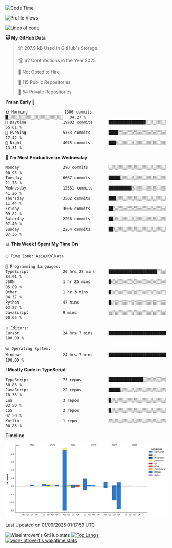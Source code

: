 <!--START_SECTION:waka-->
![Code Time](http://img.shields.io/badge/Code%20Time-2%2C479%20hrs%2045%20mins-blue)

![Profile Views](http://img.shields.io/badge/Profile%20Views-7-blue)

![Lines of code](https://img.shields.io/badge/From%20Hello%20World%20I%27ve%20Written-4.1%20million%20lines%20of%20code-blue)

**🐱 My GitHub Data** 

> 📦 207.9 kB Used in GitHub's Storage 
 > 
> 🏆 62 Contributions in the Year 2025
 > 
> 🚫 Not Opted to Hire
 > 
> 📜 115 Public Repositories 
 > 
> 🔑 54 Private Repositories 
 > 
**I'm an Early 🐤** 

```text
🌞 Morning                1306 commits        █░░░░░░░░░░░░░░░░░░░░░░░░   04.27 % 
🌆 Daytime                19902 commits       ████████████████░░░░░░░░░   65.01 % 
🌃 Evening                5333 commits        ████░░░░░░░░░░░░░░░░░░░░░   17.42 % 
🌙 Night                  4075 commits        ███░░░░░░░░░░░░░░░░░░░░░░   13.31 % 
```
📅 **I'm Most Productive on Wednesday** 

```text
Monday                   290 commits         ░░░░░░░░░░░░░░░░░░░░░░░░░   00.95 % 
Tuesday                  6667 commits        █████░░░░░░░░░░░░░░░░░░░░   21.78 % 
Wednesday                12631 commits       ██████████░░░░░░░░░░░░░░░   41.26 % 
Thursday                 3502 commits        ███░░░░░░░░░░░░░░░░░░░░░░   11.44 % 
Friday                   3006 commits        ██░░░░░░░░░░░░░░░░░░░░░░░   09.82 % 
Saturday                 2266 commits        ██░░░░░░░░░░░░░░░░░░░░░░░   07.40 % 
Sunday                   2254 commits        ██░░░░░░░░░░░░░░░░░░░░░░░   07.36 % 
```


📊 **This Week I Spent My Time On** 

```text
🕑︎ Time Zone: Asia/Kolkata

💬 Programming Languages: 
TypeScript               20 hrs 28 mins      █████████████████████░░░░   84.91 % 
JSON                     1 hr 25 mins        █░░░░░░░░░░░░░░░░░░░░░░░░   05.89 % 
Other                    1 hr 3 mins         █░░░░░░░░░░░░░░░░░░░░░░░░   04.37 % 
Python                   47 mins             █░░░░░░░░░░░░░░░░░░░░░░░░   03.27 % 
JavaScript               9 mins              ░░░░░░░░░░░░░░░░░░░░░░░░░   00.65 % 

🔥 Editors: 
Cursor                   24 hrs 7 mins       █████████████████████████   100.00 % 

💻 Operating System: 
Windows                  24 hrs 7 mins       █████████████████████████   100.00 % 
```

**I Mostly Code in TypeScript** 

```text
TypeScript               73 repos            ███████████████░░░░░░░░░░   60.83 % 
JavaScript               22 repos            █████░░░░░░░░░░░░░░░░░░░░   18.33 % 
Lua                      3 repos             █░░░░░░░░░░░░░░░░░░░░░░░░   02.50 % 
CSS                      3 repos             █░░░░░░░░░░░░░░░░░░░░░░░░   02.50 % 
Kotlin                   1 repo              ░░░░░░░░░░░░░░░░░░░░░░░░░   00.83 % 
```



**Timeline**

![Lines of Code chart](https://raw.githubusercontent.com/wise-introvert/wise-introvert/master/assets/bar_graph.png)


 Last Updated on 01/09/2025 01:17:59 UTC
<!--END_SECTION:waka-->

![WiseIntrovert's GitHub stats](https://github-readme-stats.vercel.app/api?username=wise-introvert&count_private=true&show_icons=true)
[![Top Langs](https://github-readme-stats.vercel.app/api/top-langs/?username=wise-introvert&langs_count=10)](https://github.com/anuraghazra/github-readme-stats)
[![wise-introvert's wakatime stats](https://github-readme-stats.vercel.app/api/wakatime?username=wiseintrovert)](https://github.com/anuraghazra/github-readme-stats)
